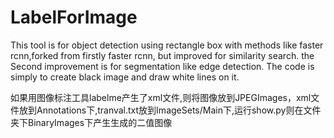 # LabelForImage
This tool is for object detection using rectangle box with methods like faster rcnn,forked from firstly faster rcnn, but improved for similarity search. the Second improvement is for segmentation like edge detection. The code is simply to create black image and draw white lines on it.

如果用图像标注工具labelme产生了xml文件,则将图像放到JPEGImages，xml文件放到Annotations下,tranval.txt放到ImageSets/Main下,运行show.py则在文件夹下BinaryImages下产生生成的二值图像

